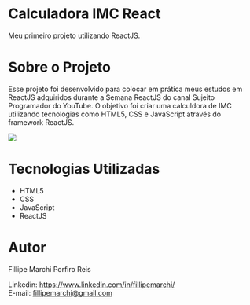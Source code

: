# Calculadora IMC React
Meu primeiro projeto utilizando ReactJS.

# Sobre o Projeto
Esse projeto foi desenvolvido para colocar em prática meus estudos em ReactJS adquiridos durante a Semana ReactJS do canal Sujeito Programador do YouTube.
O objetivo foi criar uma calculdora de IMC utilizando tecnologias como HTML5, CSS e JavaScript através do framework ReactJS.

<div align-"center">
  <img src="https://user-images.githubusercontent.com/80792545/156566734-500994dd-5324-4c35-bc56-db274af430df.jpg">
  </div>
  
  # Tecnologias Utilizadas
  
  * HTML5
  * CSS
  * JavaScript
  * ReactJS

# Autor

Fillipe Marchi Porfiro Reis

Linkedin: https://www.linkedin.com/in/fillipemarchi/
<br>
E-mail: fillipemarchi@gmail.com
